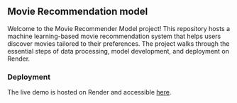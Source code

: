## Movie Recommendation model 

Welcome to the Movie Recommender Model project! This repository hosts a machine learning-based movie recommendation system that helps users discover movies tailored to their preferences. The project walks through the essential steps of data processing, model development, and deployment on Render.

### Deployment

The live demo is hosted on Render and accessible [here](https://movie-recommendation-0nn1.onrender.com).
